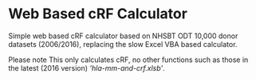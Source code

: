# Web Based cRF Calculator

Simple web based cRF calculator based on NHSBT ODT 10,000 donor datasets (2006/2016), replacing the slow Excel VBA based calculator. 

Please note This only calculates cRF, no other functions such as those in the latest (2016 version) *'hla-mm-and-crf.xlsb'*.



